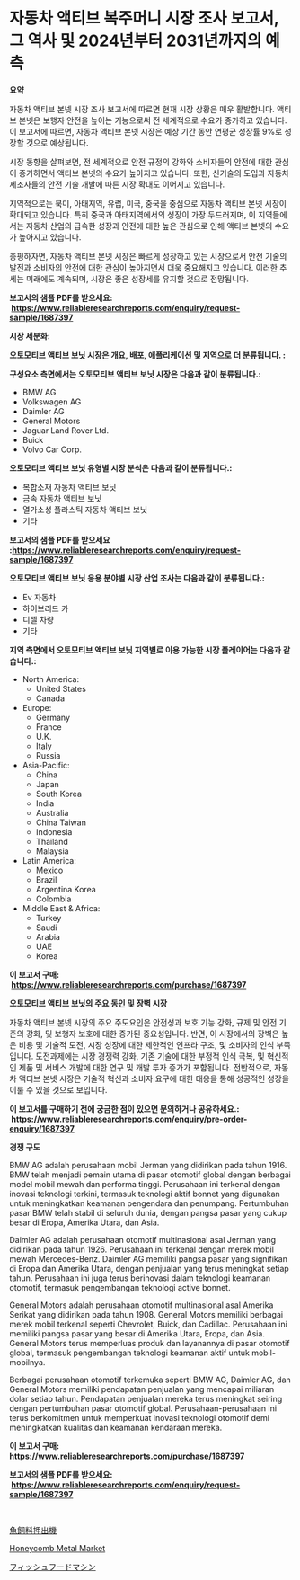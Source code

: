 <p><h1>자동차 액티브 복주머니 시장 조사 보고서, 그 역사 및 2024년부터 2031년까지의 예측</h1></p><p><strong>요약</strong></p>
<p><p>자동차 액티브 본넷 시장 조사 보고서에 따르면 현재 시장 상황은 매우 활발합니다. 액티브 본넷은 보행자 안전을 높이는 기능으로써 전 세계적으로 수요가 증가하고 있습니다. 이 보고서에 따르면, 자동차 액티브 본넷 시장은 예상 기간 동안 연평균 성장률 9%로 성장할 것으로 예상됩니다.</p><p>시장 동향을 살펴보면, 전 세계적으로 안전 규정의 강화와 소비자들의 안전에 대한 관심이 증가하면서 액티브 본넷의 수요가 높아지고 있습니다. 또한, 신기술의 도입과 자동차 제조사들의 안전 기술 개발에 따른 시장 확대도 이어지고 있습니다.</p><p>지역적으로는 북미, 아태지역, 유럽, 미국, 중국을 중심으로 자동차 액티브 본넷 시장이 확대되고 있습니다. 특히 중국과 아태지역에서의 성장이 가장 두드러지며, 이 지역들에서는 자동차 산업의 급속한 성장과 안전에 대한 높은 관심으로 인해 액티브 본넷의 수요가 높아지고 있습니다.</p><p>총평하자면, 자동차 액티브 본넷 시장은 빠르게 성장하고 있는 시장으로서 안전 기술의 발전과 소비자의 안전에 대한 관심이 높아지면서 더욱 중요해지고 있습니다. 이러한 추세는 미래에도 계속되며, 시장은 좋은 성장세를 유지할 것으로 전망됩니다.</p></p>
<p><strong>보고서의 샘플 PDF를 받으세요: &nbsp;<a href="https://www.reliableresearchreports.com/enquiry/request-sample/1687397">https://www.reliableresearchreports.com/enquiry/request-sample/1687397</a></strong></p>
<p><strong>시장 세분화:</strong></p>
<p><strong> 오토모티브 액티브 보닛 시장은 개요, 배포, 애플리케이션 및 지역으로 더 분류됩니다. :</strong></p>
<p><strong>구성요소 측면에서는 오토모티브 액티브 보닛 시장은 다음과 같이 분류됩니다.:</strong></p>
<p><ul><li>BMW AG</li><li>Volkswagen AG</li><li>Daimler AG</li><li>General Motors</li><li>Jaguar Land Rover Ltd.</li><li>Buick</li><li>Volvo Car Corp.</li></ul></p>
<p><strong> 오토모티브 액티브 보닛 유형별 시장 분석은 다음과 같이 분류됩니다.:</strong></p>
<p><ul><li>복합소재 자동차 액티브 보닛</li><li>금속 자동차 액티브 보닛</li><li>열가소성 플라스틱 자동차 액티브 보닛</li><li>기타</li></ul></p>
<p><strong>보고서의 샘플 PDF를 받으세요 :<a href="https://www.reliableresearchreports.com/enquiry/request-sample/1687397">https://www.reliableresearchreports.com/enquiry/request-sample/1687397</a></strong></p>
<p><strong> 오토모티브 액티브 보닛 응용 분야별 시장 산업 조사는 다음과 같이 분류됩니다.:</strong></p>
<p><ul><li>Ev 자동차</li><li>하이브리드 카</li><li>디젤 차량</li><li>기타</li></ul></p>
<p><strong>지역 측면에서 오토모티브 액티브 보닛 지역별로 이용 가능한 시장 플레이어는 다음과 같습니다.:</strong></p>
<p><ul>
    <li>
        North America:
        <ul>
            <li>United States</li>
            <li>Canada</li>
        </ul>
    </li>
    <li>
        Europe:
        <ul>
            <li>Germany</li>
            <li>France</li>
            <li>U.K.</li>
            <li>Italy</li>
            <li>Russia</li>
        </ul>
    </li>
    <li>
        Asia-Pacific:
        <ul>
            <li>China</li>
            <li>Japan</li>
            <li>South Korea</li>
            <li>India</li>
            <li>Australia</li>
            <li>China Taiwan</li>
            <li>Indonesia</li>
            <li>Thailand</li>
            <li>Malaysia</li>
        </ul>
    </li>
    <li>
        Latin America:
        <ul>
            <li>Mexico</li>
            <li>Brazil</li>
            <li>Argentina Korea</li>
            <li>Colombia</li>
        </ul>
    </li>
    <li>
        Middle East & Africa:
        <ul>
            <li>Turkey</li>
            <li>Saudi</li>
            <li>Arabia</li>
            <li>UAE</li>
            <li>Korea</li>
        </ul>
    </li>
    </ul></p>
<p><strong>이 보고서 구매: &nbsp;<a href="https://www.reliableresearchreports.com/purchase/1687397">https://www.reliableresearchreports.com/purchase/1687397</a></strong></p>
<p><strong>오토모티브 액티브 보닛의 주요 동인 및 장벽 시장</strong></p>
<p><p>자동차 액티브 본넷 시장의 주요 주도요인은 안전성과 보호 기능 강화, 규제 및 안전 기준의 강화, 및 보행자 보호에 대한 증가된 중요성입니다. 반면, 이 시장에서의 장벽은 높은 비용 및 기술적 도전, 시장 성장에 대한 제한적인 인프라 구조, 및 소비자의 인식 부족입니다. 도전과제에는 시장 경쟁력 강화, 기존 기술에 대한 부정적 인식 극복, 및 혁신적인 제품 및 서비스 개발에 대한 연구 및 개발 투자 증가가 포함됩니다. 전반적으로, 자동차 액티브 본넷 시장은 기술적 혁신과 소비자 요구에 대한 대응을 통해 성공적인 성장을 이룰 수 있을 것으로 보입니다.</p></p>
<p><strong>이 보고서를 구매하기 전에 궁금한 점이 있으면 문의하거나 공유하세요.: &nbsp;<a href="https://www.reliableresearchreports.com/enquiry/pre-order-enquiry/1687397">https://www.reliableresearchreports.com/enquiry/pre-order-enquiry/1687397</a></strong></p>
<p><strong>경쟁 구도</strong></p>
<p><p>BMW AG adalah perusahaan mobil Jerman yang didirikan pada tahun 1916. BMW telah menjadi pemain utama di pasar otomotif global dengan berbagai model mobil mewah dan performa tinggi. Perusahaan ini terkenal dengan inovasi teknologi terkini, termasuk teknologi aktif bonnet yang digunakan untuk meningkatkan keamanan pengendara dan penumpang. Pertumbuhan pasar BMW telah stabil di seluruh dunia, dengan pangsa pasar yang cukup besar di Eropa, Amerika Utara, dan Asia.</p><p>Daimler AG adalah perusahaan otomotif multinasional asal Jerman yang didirikan pada tahun 1926. Perusahaan ini terkenal dengan merek mobil mewah Mercedes-Benz. Daimler AG memiliki pangsa pasar yang signifikan di Eropa dan Amerika Utara, dengan penjualan yang terus meningkat setiap tahun. Perusahaan ini juga terus berinovasi dalam teknologi keamanan otomotif, termasuk pengembangan teknologi active bonnet.</p><p>General Motors adalah perusahaan otomotif multinasional asal Amerika Serikat yang didirikan pada tahun 1908. General Motors memiliki berbagai merek mobil terkenal seperti Chevrolet, Buick, dan Cadillac. Perusahaan ini memiliki pangsa pasar yang besar di Amerika Utara, Eropa, dan Asia. General Motors terus memperluas produk dan layanannya di pasar otomotif global, termasuk pengembangan teknologi keamanan aktif untuk mobil-mobilnya.</p><p>Berbagai perusahaan otomotif terkemuka seperti BMW AG, Daimler AG, dan General Motors memiliki pendapatan penjualan yang mencapai miliaran dolar setiap tahun. Pendapatan penjualan mereka terus meningkat seiring dengan pertumbuhan pasar otomotif global. Perusahaan-perusahaan ini terus berkomitmen untuk memperkuat inovasi teknologi otomotif demi meningkatkan kualitas dan keamanan kendaraan mereka.</p></p>
<p><strong>이 보고서 구매: &nbsp; <a href="https://www.reliableresearchreports.com/purchase/1687397">https://www.reliableresearchreports.com/purchase/1687397</a></strong></p>
<p><strong>보고서의 샘플 PDF를 받으세요: &nbsp;<a href="https://www.reliableresearchreports.com/enquiry/request-sample/1687397">https://www.reliableresearchreports.com/enquiry/request-sample/1687397</a></strong><strong></strong></p>
<p>&nbsp;</p>
<p><p><a href="https://github.com/KaydenJohns1964/Market-Research-Report-List-1/blob/main/150446712685.md">魚飼料押出機</a></p><p><a href="https://circular-yam-9b9.notion.site/Honeycomb-Metal-Market-Offer-Valuable-Insights-into-Market-Size-Market-Share-Market-Trends-and-Pr-c053297c6305404d9111f79fb63ae478">Honeycomb Metal Market</a></p><p><a href="https://github.com/marbadji/Market-Research-Report-List-1/blob/main/703037012684.md">フィッシュフードマシン</a></p></p>